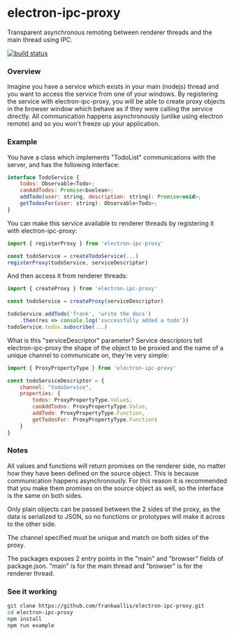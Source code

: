 electron-ipc-proxy
============================
Transparent asynchronous remoting between renderer threads and the main thread using IPC.

[![build status](https://secure.travis-ci.org/frankwallis/electron-ipc-proxy.png?branch=master)](http://travis-ci.org/frankwallis/electron-ipc-proxy)

### Overview ###

Imagine you have a service which exists in your main (nodejs) thread and you want to access the service from one of your windows. By registering the service with electron-ipc-proxy, you will be able to create proxy objects in the browser window which behave as if they were calling the service directly. All communication happens asynchronously (unlike using electron remote) and so you won't freeze up your application.

### Example ###

You have a class which implements "TodoList" communications with the server, and has the following interface:

```js
interface TodoService {
    todos: Observable<Todo>;
    canAddTodos: Promise<boolean>;
    addTodo(user: string, description: string): Promise<void>;
    getTodosFor(user: string): Observable<Todo>;
}
```

You can make this service available to renderer threads by registering it with electron-ipc-proxy:

```js
import { registerProxy } from 'electron-ipc-proxy'

const todoService = createTodoService(...)
registerProxy(todoService, serviceDescriptor)
```

And then access it from renderer threads:
```js
import { createProxy } from 'electron-ipc-proxy'

const todoService = createProxy(serviceDescriptor)

todoService.addTodo('frank', 'write the docs')
    .then(res => console.log('successfully added a todo'))
todoService.todos.subscribe(...)
```

What is this "serviceDescriptor" parameter? Service descriptors tell electron-ipc-proxy the shape of the object to be proxied and the name of a unique channel to communicate on, they're very simple:

```js
import { ProxyPropertyType } from 'electron-ipc-proxy'

const todoServiceDescriptor = {
    channel: "todoService",
    properties: {
        todos: ProxyPropertyType.Value$,
        canAddTodos: ProxyPropertyType.Value,
        addTodo: ProxyPropertyType.Function,
        getTodosFor: ProxyPropertyType.Function$
    }
}
```

### Notes ###

All values and functions will return promises on the renderer side, no matter how they have been defined on the source object. This is because communication happens asynchronously. For this reason it is recommended that you make them promises on the source object as well, so the interface is the same on both sides.

Only plain objects can be passed between the 2 sides of the proxy, as the data is serialized to JSON, so no functions or prototypes will make it across to the other side.

The channel specified must be unique and match on both sides of the proxy.

The packages exposes 2 entry points in the "main" and "browser" fields of package.json. "main" is for the main thread and "browser" is for the renderer thread.

### See it working ###

```sh
git clone https://github.com/frankwallis/electron-ipc-proxy.git
cd electron-ipc-proxy
npm install
npm run example
```